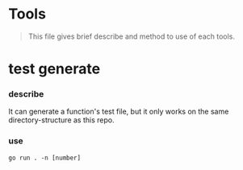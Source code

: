 # Tools

> This file gives brief describe and method to use of each tools.

# test generate

### describe

It can generate a function's test file, but it only works on the same directory-structure as this repo.

### use

```go run . -n [number]```
